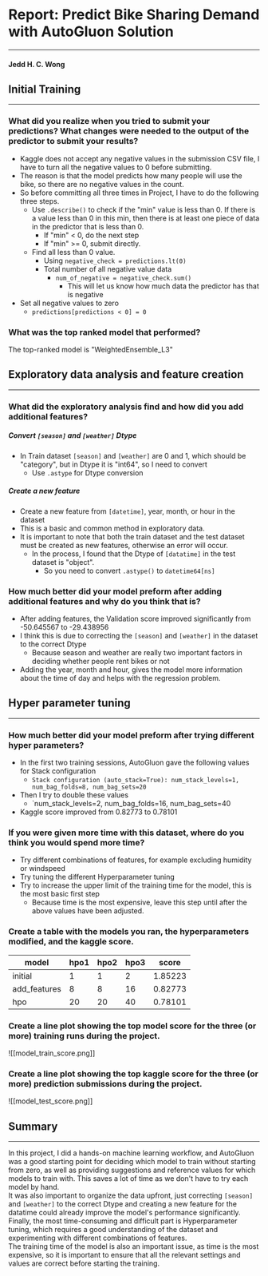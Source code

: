 # Report: Predict Bike Sharing Demand with AutoGluon Solution
---
#### Jedd H. C. Wong



## Initial Training
---
### What did you realize when you tried to submit your predictions? What changes were needed to the output of the predictor to submit your results?
- Kaggle does not accept any negative values in the submission CSV file, I have to turn all the negative values to 0 before submitting.  
- The reason is that the model predicts how many people will use the bike, so there are no negative values in the count.
- So before committing all three times in Project, I have to do the following three steps.  
	- Use `.describe()` to check if the "min" value is less than 0. If there is a value less than 0 in this min, then there is at least one piece of data in the predictor that is less than 0.  
		- If "min" < 0, do the next step  
		- If "min" >= 0, submit directly.  
	- Find all less than 0 value.  
		- Using `negative_check = predictions.lt(0)`  
		- Total number of all negative value data  
			- `num_of_negative = negative_check.sum()`  
				- This will let us know how much data the predictor has that is negative  
- Set all negative values to zero  
	- `predictions[predictions < 0] = 0`  



### What was the top ranked model that performed?
The top-ranked model is "WeightedEnsemble_L3"



## Exploratory data analysis and feature creation
---
### What did the exploratory analysis find and how did you add additional features?
##### Convert `[season]` and `[weather]` Dtype
- In Train dataset `[season]` and `[weather]` are 0 and 1, which should be "category", but in Dtype it is "int64", so I need to convert
	- Use `.astype` for Dtype conversion


##### Create a new feature  
- Create a new feature from `[datetime]`, year, month, or hour in the dataset  
- This is a basic and common method in exploratory data.  
- It is important to note that both the train dataset and the test dataset must be created as new features, otherwise an error will occur.  
	- In the process, I found that the Dtype of `[datatime]` in the test dataset is "object".  
		- So you need to convert `.astype()` to `datetime64[ns]`  
  

### How much better did your model preform after adding additional features and why do you think that is?
- After adding features, the Validation score improved significantly from -50.645567 to -29.438956  
- I think this is due to correcting the `[season]` and `[weather]` in the dataset to the correct Dtype  
	- Because season and weather are really two important factors in deciding whether people rent bikes or not  
- Adding the year, month and hour, gives the model more information about the time of day and helps with the regression problem. 



## Hyper parameter tuning
---
### How much better did your model preform after trying different hyper parameters?
- In the first two training sessions, AutoGluon gave the following values for Stack configuration
	- `Stack configuration (auto_stack=True): num_stack_levels=1, num_bag_folds=8, num_bag_sets=20`
- Then I try to double these values
	- `num_stack_levels=2, num_bag_folds=16, num_bag_sets=40
- Kaggle score improved from 0.82773 to 0.78101


### If you were given more time with this dataset, where do you think you would spend more time?
- Try different combinations of features, for example excluding humidity or windspeed
- Try tuning the different Hyperparameter tuning 
- Try to increase the upper limit of the training time for the model, this is the most basic first step
	- Because time is the most expensive, leave this step until after the above values have been adjusted.


### Create a table with the models you ran, the hyperparameters modified, and the kaggle score.
|model|hpo1|hpo2|hpo3|score|
|--|--|--|--|--|
|initial|1|1|2|1.85223|
|add_features|8|8|16|0.82773|
|hpo|20|20|40|0.78101|


### Create a line plot showing the top model score for the three (or more) training runs during the project.
![[model_train_score.png]]


### Create a line plot showing the top kaggle score for the three (or more) prediction submissions during the project.
![[model_test_score.png]]

## Summary
---
In this project, I did a hands-on machine learning workflow, and AutoGluon was a good starting point for deciding which model to train without starting from zero, as well as providing suggestions and reference values for which models to train with. This saves a lot of time as we don't have to try each model by hand.  
It was also important to organize the data upfront, just correcting `[season]` and `[weather]` to the correct Dtype and creating a new feature for the datatime could already improve the model's performance significantly.  
Finally, the most time-consuming and difficult part is Hyperparameter tuning, which requires a good understanding of the dataset and experimenting with different combinations of features.  
The training time of the model is also an important issue, as time is the most expensive, so it is important to ensure that all the relevant settings and values are correct before starting the training.  
  
